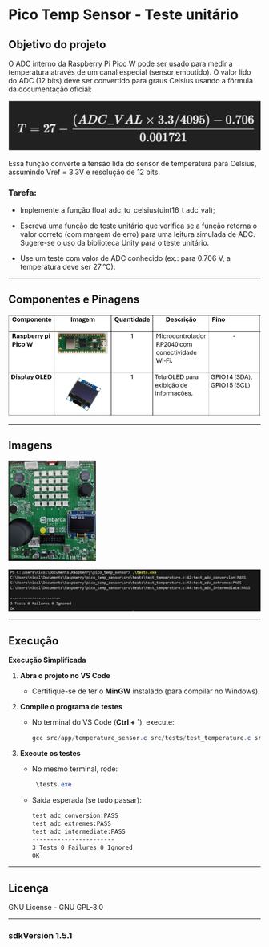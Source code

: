 # Pico Temp Sensor - Teste unitário

## Objetivo do projeto

O ADC interno da Raspberry Pi Pico W pode ser usado para medir a temperatura através de um canal especial (sensor embutido). O valor lido do ADC (12 bits) deve ser convertido para graus Celsius usando a fórmula da documentação oficial:

![formula_temp](https://github.com/nmarcal/Nicolas_Marcal_embarcatech_HBr_2025/blob/072a3584dd07730be622c119470bfb10fd323c66/Projetos/pico_temp_sensor/assets/formula_temp.jpg?raw=true)

Essa função converte a tensão lida do sensor de temperatura para Celsius, assumindo Vref = 3.3V e resolução de 12 bits.

### Tarefa:

- Implemente a função float adc_to_celsius(uint16_t adc_val);

- Escreva uma função de teste unitário que verifica se a função retorna o valor correto (com margem de erro) para uma leitura simulada de ADC. Sugere-se o uso da biblioteca Unity para o teste unitário.

- Use um teste com valor de ADC conhecido (ex.: para 0.706 V, a temperatura deve ser 27 °C).

---

## Componentes e Pinagens

![componentes_Pico_Temp_Sensor](https://github.com/nmarcal/Nicolas_Marcal_embarcatech_HBr_2025/blob/072a3584dd07730be622c119470bfb10fd323c66/Projetos/pico_temp_sensor/assets/lista_componentes1.jpg)

---

## Imagens
<img src="https://github.com/nmarcal/Nicolas_Marcal_embarcatech_HBr_2025/blob/bee01a61ab17e8d2342140f4021349eb7a25012a/Projetos/pico_temp_sensor/assets/imagem_pico_temp_sensor.jpg?raw=true" alt="imagem_1" width="175" height="200">

![imagem_2](https://github.com/nmarcal/Nicolas_Marcal_embarcatech_HBr_2025/blob/c8d0d0c5562afcc2bb5f0c507f45693fdc69d5be/Projetos/pico_temp_sensor/assets/imagem_tests.jpg)

---

## Execução

**Execução Simplificada**  

1. **Abra o projeto no VS Code**  
   - Certifique-se de ter o **MinGW** instalado (para compilar no Windows).  

2. **Compile o programa de testes**  
   - No terminal do VS Code (**Ctrl + `**), execute:  
     ```powershell
     gcc src/app/temperature_sensor.c src/tests/test_temperature.c src/include/unity/unity.c -I src/app -I src/include/unity -o tests.exe -lm
     ```

3. **Execute os testes**  
   - No mesmo terminal, rode:  
     ```powershell
     .\tests.exe
     ```  
   - Saída esperada (se tudo passar):  
     ```
     test_adc_conversion:PASS  
     test_adc_extremes:PASS  
     test_adc_intermediate:PASS  
     -----------------------  
     3 Tests 0 Failures 0 Ignored  
     OK  
     ```
---

## Licença

GNU License - GNU GPL-3.0

---

### sdkVersion 1.5.1

